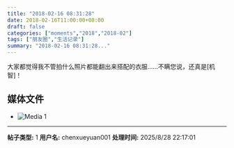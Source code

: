 ```yaml
---
title: "2018-02-16 08:31:28"
date: 2018-02-16T11:00:00+08:00
draft: false
categories: ["moments","2018","2018-02"]
tags: ["朋友圈","生活记录"]
summary: "2018-02-16 08:31:28..."
---
```


大家都觉得我不管拍什么照片都能翻出来搭配的衣服……不瞒您说，还真是[机智]！

## 媒体文件

- ![Media 1](/Moments/photos/2018-02-16/201802160831280.jpg)

---

**帖子类型:** 1
**用户名:** chenxueyuan001
**处理时间:** 2025/8/28 22:17:01